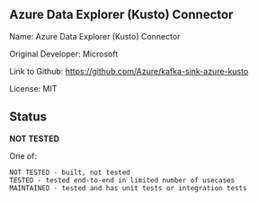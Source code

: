 ## Azure Data Explorer (Kusto) Connector

Name: Azure Data Explorer (Kusto) Connector

Original Developer: Microsoft

Link to Github: https://github.com/Azure/kafka-sink-azure-kusto

License: MIT

## Status

**NOT TESTED**

One of:
```text
NOT TESTED - built, not tested
TESTED - tested end-to-end in limited number of usecases
MAINTAINED - tested and has unit tests or integration tests
```
